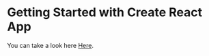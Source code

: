 # Getting Started with Create React App

You can take a look here [Here]([https://solar-system-mu-gilt.vercel.app/](https://solar-system-mu-gilt.vercel.app/)https://solar-system-mu-gilt.vercel.app/).
